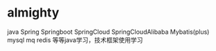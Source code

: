# almighty
java
Spring
Springboot
SpringCloud
SpringCloudAlibaba
Mybatis(plus)
mysql
mq
redis
等等java学习，技术框架使用学习